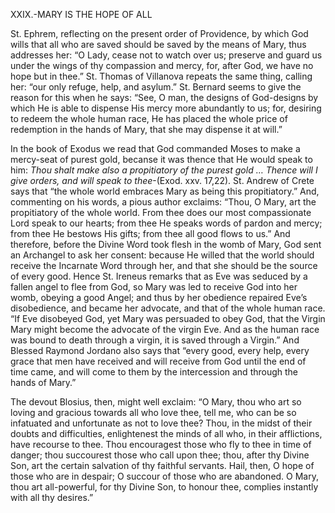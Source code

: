 
XXIX.-MARY IS THE HOPE OF ALL

St. Ephrem, reflecting on the present order of Providence, by which God wills that all who are saved should be saved by the means of Mary, thus addresses her: “O Lady, cease not to watch over us; preserve and guard us under the wings of thy compassion and mercy, for, after God, we have no hope but in thee.” St. Thomas of Villanova repeats the same thing, calling her: “our only refuge, help, and asylum.” St. Bernard seems to give the reason for this when he says: “See, O man, the designs of God-designs by which He is able to dispense His mercy more abundantly to us; for, desiring to redeem the whole human race, He has placed the whole price of redemption in the hands of Mary, that she may dispense it at will.”

In the book of Exodus we read that God commanded Moses to make a mercy-seat of purest gold, becanse it was thence that He would speak to him: _Thou shalt make also a propitiatory of the purest gold … Thence will I give orders, and will speak to thee_-(Exod. xxv. 17,22). St. Andrew of Crete says that “the whole world embraces Mary as being this propitiatory.” And, commenting on his words, a pious author exclaims: “Thou, O Mary, art the propitiatory of the whole world. From thee does our most compassionate Lord speak to our hearts; from thee He speaks words of pardon and mercy; from thee He bestows His gifts; from thee all good flows to us.” And therefore, before the Divine Word took flesh in the womb of Mary, God sent an Archangel to ask her consent: because He willed that the world should receive the Incarnate Word through her, and that she should be the source of every good. Hence St. Ireneus remarks that as Eve was seduced by a fallen angel to flee from God, so Mary was led to receive God into her womb, obeying a good Angel; and thus by her obedience repaired Eve’s disobedience, and became her advocate, and that of the whole human race. “If Eve disobeyed God, yet Mary was persuaded to obey God, that the Virgin Mary might become the advocate of the virgin Eve. And as the human race was bound to death through a virgin, it is saved through a Virgin.” And Blessed Raymond Jordano also says that “every good, every help, every grace that men have received and will receive from God until the end of time came, and will come to them by the intercession and through the hands of Mary.”

The devout Blosius, then, might well exclaim: “O Mary, thou who art so loving and gracious towards all who love thee, tell me, who can be so infatuated and unfortunate as not to love thee? Thou, in the midst of their doubts and difficulties, enlightenest the minds of all who, in their afflictions, have recourse to thee. Thou encouragest those who fly to thee in time of danger; thou succourest those who call upon thee; thou, after thy Divine Son, art the certain salvation of thy faithful servants. Hail, then, O hope of those who are in despair; O succour of those who are abandoned. O Mary, thou art all-powerful, for thy Divine Son, to honour thee, complies instantly with all thy desires.”


